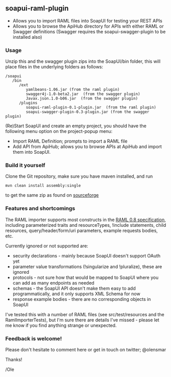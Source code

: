 ## soapui-raml-plugin

- Allows you to import RAML files into SoapUI for testing your REST APIs
- Allows you to browse the ApiHub directory for APIs with either RAML or Swagger definitions (Swagger requires the
  soapui-swagger-plugin to be installed also)

### Usage

Unzip this and the swagger plugin zips into the SoapUI/bin folder, this will place files in the underlying folders as follows:

```
/soapui
   /bin
      /ext
         yamlbeans-1.06.jar (from the raml plugin)
         swagger4j-1.0-beta2.jar  (from the swagger plugin)
         Javax.json.1.0-b06.jar  (from the swagger plugin)
      /plugins
         soapui-raml-plugin-0.1-plugin.jar  (from the raml plugin)
         soapui-swagger-plugin-0.3-plugin.jar (from the swagger plugin)
```

(Re)Start SoapUI and create an empty project, you should have the following menu option on the project-popup menu:
- Import RAML Definition; prompts to import a RAML file
- Add API from ApiHub; allows you to browse APIs at ApiHub and import them into SoapUI.

### Build it yourself

Clone the Git repository, make sure you have maven installed, and run

```
mvn clean install assembly:single
```

to get the same zip as found on [sourceforge](https://sourceforge.net/projects/soapui-plugins/files/soapui-raml-plugin/)

### Features and shortcomings

The RAML importer supports most constructs in the [RAML 0.8 specification](http://raml.org/spec.html), including
parameterized traits and resourceTypes, !include statements, child resources, query/header/form/uri parameters,
example requests bodies, etc.

Currently ignored or not supported are:
- security declarations - mainly because SoapUI doesn't support OAuth yet
- parameter value transformations (!singularize and !pluralize), these are ignored
- protocols - not sure how that would be mapped to SoapUI where you can add as many endpoints as needed
- schemas - the SoapUI API doesn't make them easy to add programmatically, and it only supports XML Schema for now
- response example bodies - there are no corresponding objects in SoapUI

I've tested this with a number of RAML files (see src/test/resources and the RamlImporterTests),
but I'm sure there are details I've missed - please let me know if you find anything strange or unexpected.

### Feedback is welcome!

Please don't hesitate to comment here or get in touch on twitter; @olensmar

Thanks!

/Ole